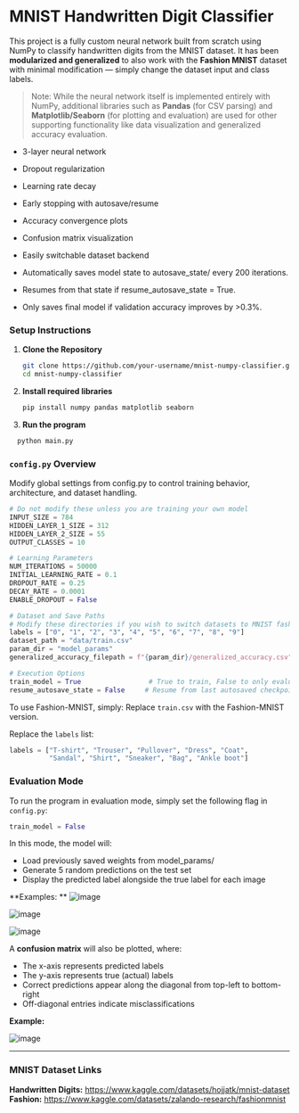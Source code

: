 # MNIST Handwritten Digit Classifier

This project is a fully custom neural network built from scratch using NumPy to classify handwritten digits from the MNIST dataset. 
It has been **modularized and generalized** to also work with the **Fashion MNIST** dataset with minimal modification — simply change the dataset input and class labels.

> Note: While the neural network itself is implemented entirely with NumPy, additional libraries such as **Pandas** (for CSV parsing) and **Matplotlib/Seaborn** (for plotting and evaluation) are used for other supporting functionality like data visualization and generalized accuracy evaluation.

- 3-layer neural network
- Dropout regularization
- Learning rate decay
- Early stopping with autosave/resume
- Accuracy convergence plots
- Confusion matrix visualization
- Easily switchable dataset backend

- Automatically saves model state to autosave_state/ every 200 iterations.
- Resumes from that state if resume_autosave_state = True.
- Only saves final model if validation accuracy improves by >0.3%.

### Setup Instructions

1. **Clone the Repository**
   ```bash
   git clone https://github.com/your-username/mnist-numpy-classifier.git
   cd mnist-numpy-classifier
   ```
2. **Install required libraries**
    ```bash
    pip install numpy pandas matplotlib seaborn
    ```
3. **Run the program**
```bash
  python main.py
```

### `config.py` Overview
Modify global settings from config.py to control training behavior, architecture, and dataset handling.

```python
# Do not modify these unless you are training your own model
INPUT_SIZE = 784
HIDDEN_LAYER_1_SIZE = 312
HIDDEN_LAYER_2_SIZE = 55
OUTPUT_CLASSES = 10

# Learning Parameters
NUM_ITERATIONS = 50000
INITIAL_LEARNING_RATE = 0.1
DROPOUT_RATE = 0.25
DECAY_RATE = 0.0001
ENABLE_DROPOUT = False

# Dataset and Save Paths
# Modify these directories if you wish to switch datasets to MNIST fashion training datasets
labels = ["0", "1", "2", "3", "4", "5", "6", "7", "8", "9"]
dataset_path = "data/train.csv"
param_dir = "model_params"
generalized_accuracy_filepath = f"{param_dir}/generalized_accuracy.csv"

# Execution Options
train_model = True                 # True to train, False to only evaluate
resume_autosave_state = False     # Resume from last autosaved checkpoint
```

To use Fashion-MNIST, simply:
Replace `train.csv` with the Fashion-MNIST version.

Replace the `labels` list:
```python
labels = ["T-shirt", "Trouser", "Pullover", "Dress", "Coat", 
          "Sandal", "Shirt", "Sneaker", "Bag", "Ankle boot"]
```

### Evaluation Mode
To run the program in evaluation mode, simply set the following flag in `config.py`:

```python
train_model = False
```

In this mode, the model will:

- Load previously saved weights from model_params/
- Generate 5 random predictions on the test set
- Display the predicted label alongside the true label for each image

**Examples:
**
![image](https://github.com/user-attachments/assets/d20eaa97-b421-4c86-8676-07445d0d4d45)

![image](https://github.com/user-attachments/assets/fbe02ab8-52c9-47f0-8cec-fbec7d67409f)

![image](https://github.com/user-attachments/assets/d16bee05-0abc-488e-ba1c-58fd485ff121)


A **confusion matrix** will also be plotted, where:
- The x-axis represents predicted labels
- The y-axis represents true (actual) labels
- Correct predictions appear along the diagonal from top-left to bottom-right
- Off-diagonal entries indicate misclassifications

**Example:**

![image](https://github.com/user-attachments/assets/a4dc9840-9820-49ad-852c-7c81224292f8)






---

### MNIST Dataset Links

**Handwritten Digits:** https://www.kaggle.com/datasets/hojjatk/mnist-dataset
**Fashion:** https://www.kaggle.com/datasets/zalando-research/fashionmnist

